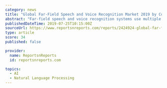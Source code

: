 ```yaml
---
category: news
title: "Global Far-Field Speech and Voice Recognition Market 2019 by Company, Regions, Type and Application, Forecast to 2024"
abstract: "Far-field speech and voice recognition systems use multiple microphones in form of a linear or circular array to reduce the impact of noise and reverberation from the surrounding environment. In recent years, the development of deep-learning-based ..."
publishedDateTime: 2019-07-25T10:15:00Z
sourceUrl: https://www.reportsnreports.com/reports/2424924-global-far-field-speech-and-voice-recognition-market-2019-by-company-regions-type-and-application-forecast-to-2024.html
type: article
score: 34
published: false

provider:
  name: ReportsnReports
  id: reportsnreports.com

topics:
  - AI
  - Natural Language Processing
---
```

